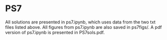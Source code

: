 # PS7
All solutions are presented in ps7.ipynb, which uses data from the two txt files listed above. All figures from ps7.ipynb are also saved in ps7figs/. A pdf version of ps7.ipynb is presented in PS7sols.pdf.
